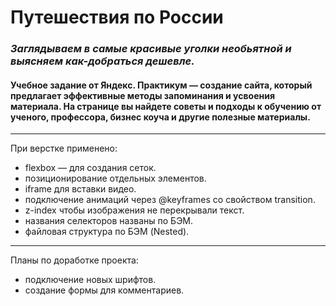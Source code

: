 # Путешествия по России

### _Заглядываем в самые красивые уголки необьятной и выясняем как-добраться дешевле._

#### Учебное задание от Яндекс. Практикум — создание сайта, который предлагает эффективные методы запоминания и усвоения материала. На странице вы найдете советы и подходы к обучению от ученого, профессора, бизнес коуча и другие полезные материалы.

---

При верстке применено:

- flexbox — для создания сеток.
- позиционирование отдельных элементов.
- iframe для вставки видео.
- подключение анимаций через @keyframes со свойством transition.
- z-index чтобы изображения не перекрывали текст.
- названия селекторов названы по БЭМ.
- файловая структура по БЭМ (Nested).

---

Планы по доработке проекта:

- подключение новых шрифтов.
- создание формы для комментариев.
